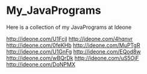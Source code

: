 My_JavaPrograms
===============

Here is a collection of my JavaPrograms at Ideone

http://ideone.com/U1Fcjl
http://ideone.com/4hqnvr
http://ideone.com/0feKHb
http://ideone.com/MuPTgR
http://ideone.com/U1GnFg
http://ideone.com/EQod8w
http://ideone.com/wBQrDk
http://ideone.com/uS5OjF
http://ideone.com/DoNPMX
